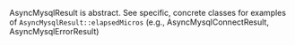 AsyncMysqlResult is abstract. See specific, concrete classes for examples of `AsyncMysqlResult::elapsedMicros` (e.g., AsyncMysqlConnectResult, AsyncMysqlErrorResult)
